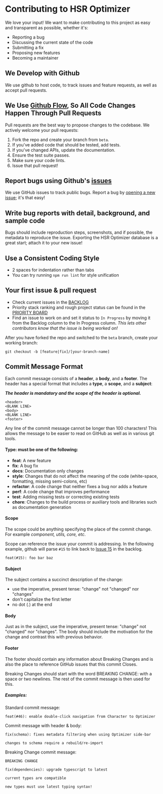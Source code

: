 # Contributing to HSR Optimizer

We love your input! We want to make contributing to this project as easy and transparent as possible, whether it's:

- Reporting a bug
- Discussing the current state of the code
- Submitting a fix
- Proposing new features
- Becoming a maintainer

## We Develop with Github
We use github to host code, to track issues and feature requests, as well as accept pull requests.

## We Use [Github Flow](https://guides.github.com/introduction/flow/index.html), So All Code Changes Happen Through Pull Requests
Pull requests are the best way to propose changes to the codebase. We actively welcome your pull requests:

1. Fork the repo and create your branch from `beta`.
2. If you've added code that should be tested, add tests.
3. If you've changed APIs, update the documentation.
4. Ensure the test suite passes.
5. Make sure your code lints.
6. Issue that pull request!

## Report bugs using Github's [issues](https://github.com/fribbels/hsr-optimizer/issues)
We use GitHub issues to track public bugs. Report a bug by [opening a new issue](https://github.com/fribbels/hsr-optimizer/issues/new); it's that easy!

## Write bug reports with detail, background, and sample code
Bugs should include reproduction steps, screenshots, and if possible, the metadata to reproduce the issue.  Exporting the HSR Optimizer database is a great start; attach it to your new issue!

## Use a Consistent Coding Style
* 2 spaces for indentation rather than tabs
* You can try running `npm run lint` for style unification

## Your first issue & pull request
- Check current issues in the [BACKLOG](https://github.com/users/fribbels/projects/2)
- Priority stack ranking and rough project status can be found in the [PRIORITY BOARD](https://github.com/users/fribbels/projects/2/views/2)
- Find an issue to work on and set it status to `In Progress` by moving it from the Backlog column to the In Progress column.  *This lets other contributors know that the issue is being worked on!*

After you have forked the repo and switched to the `beta` branch, create your working branch:
```
git checkout -b [feature|fix]/[your-branch-name]
```

## Commit Message Format
Each commit message consists of a **header**, a **body**, and a **footer**. The header has a special format that includes a **type**, a **scope**, and a **subject**:

***The header is mandatory and the scope of the header is optional.***
```
<header>
<BLANK LINE>
<body>
<BLANK LINE>
<footer>
```

Any line of the commit message cannot be longer than 100 characters! This allows the message to be easier to read on GitHub as well as in various git tools.

#### Type: must be one of the following:

- **feat**: A new feature
- **fix**: A bug fix
- **docs**: Documentation only changes
- **style**: Changes that do not affect the meaning of the code (white-space, formatting, missing semi-colons, etc)
- **refactor**: A code change that neither fixes a bug nor adds a feature
- **perf**: A code change that improves performance
- **test**: Adding missing tests or correcting existing tests
- **chore**: Changes to the build process or auxiliary tools and libraries such as documentation generation

#### Scope
The scope could be anything specifying the place of the commit change. For example *component, utils, core, etc*.

Scope can reference the issue your commit is addressing. In the following example, github will parse `#15` to link back to [Issue 15](https://github.com/fribbels/hsr-optimizer/issues/15) in the backlog.
```
feat(#15): foo bar baz
```

#### Subject
The subject contains a succinct description of the change:

- use the imperative, present tense: "change" not "changed" nor "changes"
- don't capitalize the first letter
- no dot (.) at the end

#### Body
Just as in the subject, use the imperative, present tense: "change" not "changed" nor "changes". The body should include the motivation for the change and contrast this with previous behavior.

#### Footer
The footer should contain any information about Breaking Changes and is also the place to reference GitHub issues that this commit Closes.

Breaking Changes should start with the word BREAKING CHANGE: with a space or two newlines. The rest of the commit message is then used for this.

##### Examples:
Standard commit message:
```
feat(#46): enable double-click navigation from Character to Optimizer
```

Commit message with header & body:
```
fix(schema): fixes metadata filtering when using Optimizer side-bar

changes to schema require a rebuild/re-import
```

Breaking Change commit message:
```
BREAKING CHANGE

fix(dependencies): upgrade typescript to latest

current types are compatible

new types must use latest typing syntax!
```